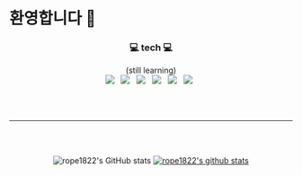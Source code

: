 ### <h1>환영합니다 👋</h1>

<!--
**rope1822/rope1822** is a ✨ _special_ ✨ repository because its `README.md` (this file) appears on your GitHub profile.

Here are some ideas to get you started:

- 🔭 I’m currently working on ...
- 🌱 I’m currently learning ...
- 👯 I’m looking to collaborate on ...
- 🤔 I’m looking for help with ...
- 💬 Ask me about ...
- 📫 How to reach me: ...
- 😄 Pronouns: ...
- ⚡ Fun fact: ...
-->

<div align="center">
        
<h3>💻 tech 💻</h3>
(still learning)
</br>
<img src="https://img.shields.io/badge/Java-007396?style=flat-square&logo=Java&logoColor=white"/></a> &nbsp
<img src="https://img.shields.io/badge/JavaScript-F7DF1E?style=flat-square&logo=JavaScript&logoColor=white"/></a> &nbsp
<img src="https://img.shields.io/badge/C-A8B9CC?style=flat-the-badge&logo=C&logoColor=white"></a> &nbsp
<img src="https://img.shields.io/badge/C++-00599C?style=flat-the-badge&logo=C++&logoColor=white"></a> &nbsp
<img src="https://img.shields.io/badge/HTML5-E34F26?style=flat-square&logo=HTML5&logoColor=white"/></a> &nbsp
<img src="https://img.shields.io/badge/CSS3-1572B6?style=flat-square&logo=CSS3&logoColor=white"/></a> &nbsp

<br>

<br><br>
<hr>
<br><br>
 
![rope1822's GitHub stats](https://github-readme-stats.vercel.app/api?username=rope1822&theme=radical&show_icons=true)
[![rope1822's github stats](https://github-readme-stats.vercel.app/api/top-langs/?username=rope1822&show_icons=true&hide_border=true&title_color=004386&icon_color=004386&layout=compact)](https://github.com/rope1822)
